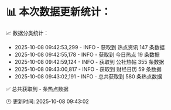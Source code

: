 📊 本次数据更新统计：
==========================

📈 数据分类统计：
- 2025-10-08 09:42:53,299 - INFO - 获取到 热点资讯 147 条数据
- 2025-10-08 09:42:55,178 - INFO - 获取到 今日热点 19 条数据
- 2025-10-08 09:42:59,124 - INFO - 获取到 公社热帖 355 条数据
- 2025-10-08 09:43:00,817 - INFO - 获取到 财经日历 59 条数据
- 2025-10-08 09:43:02,191 - INFO - 总共获取到 580 条热点数据

✅ 总共获取到 - 条热点数据

🕐 更新时间: 2025-10-08 09:43:02
